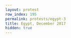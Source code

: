 ```yaml
---
layout: protest
row_index: 195
permalink: protests/egypt-3
title: Egypt, December 2017
hidden: true
---
```

